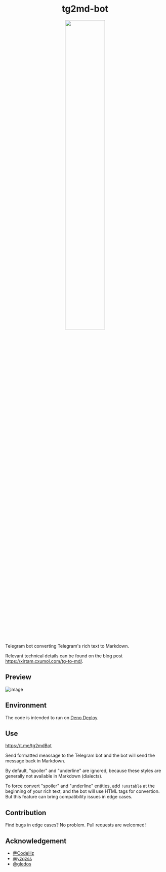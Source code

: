 
<h1 align="center">tg2md-bot</h1>

<p align="center">
<img width="50%" src="https://user-images.githubusercontent.com/8279655/216827515-bae89bc8-d00b-4b49-b913-747c31c89d1a.jpg">
</p>

Telegram bot converting Telegram's rich text to Markdown.

Relevant technical details can be found on the blog post https://xirtam.cxumol.com/tg-to-md/.

## Preview

![image](https://user-images.githubusercontent.com/8279655/181170278-ff3b3f6e-f51a-4977-90ba-502ff1768bb1.png)

## Environment

The code is intended to run on [Deno Deploy](https://deno.com/deploy)

## Use

https://t.me/tg2mdBot

Send formatted meassage to the Telegram bot and the bot will send the message back in Markdown.

By default, "spoiler" and "underline" are ignored, because these styles are generally not available in Markdown (dialects).

To force convert "spoiler" and "underline" entities, add `!unstable` at the beginning of your rich text, and the bot will use HTML tags for convertion. But this feature can bring compatibility issues in edge cases.

## Contribution

Find bugs in edge cases? No problem. Pull requests are welcomed!

## Acknowledgement

- [@CodeHz](https://github.com/codehz/)
- [@yzqzss](https://github.com/yzqzss/) 
- [@gledos](https://github.com/gledos)
